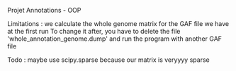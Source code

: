 Projet Annotations - OOP

Limitations : we calculate the whole genome matrix for the GAF file we have at the first run
To change it after, you have to delete the file 'whole_annotation_genome.dump' and run the program with another GAF file

Todo : maybe use scipy.sparse because our matrix is veryyyy sparse

